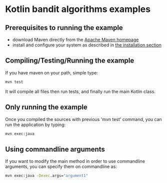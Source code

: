 # Kotlin bandit algorithms examples

## Prerequisites to running the example

* download Maven directly from the [Apache Maven homepage](http://maven.apache.org/download.html)
* install and configure your system as described in [the installation section](http://maven.apache.org/download.html#Installation)

## Compiling/Testing/Running the example

If you have maven on your path, simple type:

```cmd
mvn test
```

It will compile all files then run tests, and finally run the main Kotlin class.

## Only running the example

Once you compiled the sources with previous 'mvn test' command, you can run the application by typing:

```cmd
mvn exec:java
```

## Using commandline arguments

If you want to modify the main method in order to use commandline arguments, you can specify them on commandline as:

```cmd
mvn exec:java -Dexec.args="argument1"
```
